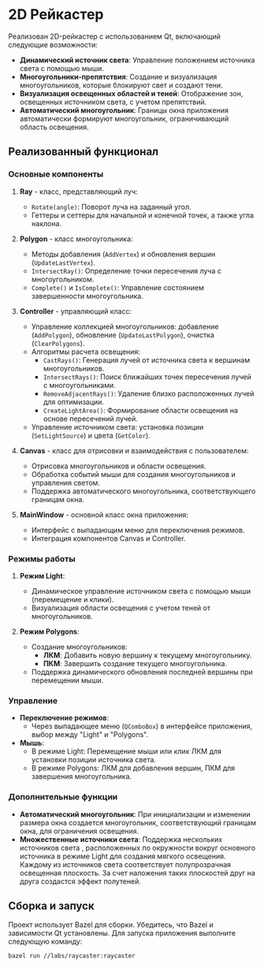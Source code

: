 # 2D Рейкастер

Реализован 2D-рейкастер с использованием Qt, включающий следующие возможности:

- **Динамический источник света**: Управление положением источника света с помощью мыши.
- **Многоугольники-препятствия**: Создание и визуализация многоугольников, которые блокируют свет и создают тени.
- **Визуализация освещенных областей и теней**: Отображение зон, освещенных источником света, с учетом препятствий.
- **Автоматический многоугольник**: Границы окна приложения автоматически формируют многоугольник, ограничивающий область освещения.

## Реализованный функционал

### Основные компоненты

1. **Ray** - класс, представляющий луч:
   - `Rotate(angle)`: Поворот луча на заданный угол.
   - Геттеры и сеттеры для начальной и конечной точек, а также угла наклона.

2. **Polygon** - класс многоугольника:
   - Методы добавления (`AddVertex`) и обновления вершин (`UpdateLastVertex`).
   - `IntersectRay()`: Определение точки пересечения луча с многоугольником.
   - `Complete()` и `IsComplete()`: Управление состоянием завершенности многоугольника.

3. **Controller** - управляющий класс:
   - Управление коллекцией многоугольников: добавление (`AddPolygon`), обновление (`UpdateLastPolygon`), очистка (`ClearPolygons`).
   - Алгоритмы расчета освещения:
      - `CastRays()`: Генерация лучей от источника света к вершинам многоугольников.
      - `IntersectRays()`: Поиск ближайших точек пересечения лучей с многоугольниками.
      - `RemoveAdjacentRays()`: Удаление близко расположенных лучей для оптимизации.
      - `CreateLightArea()`: Формирование области освещения на основе пересечений лучей.
   - Управление источником света: установка позиции (`SetLightSource`) и цвета (`GetColor`).

4. **Canvas** - класс для отрисовки и взаимодействия с пользователем:
   - Отрисовка многоугольников и области освещения.
   - Обработка событий мыши для создания многоугольников и управления светом.
   - Поддержка автоматического многоугольника, соответствующего границам окна.

5. **MainWindow** - основной класс окна приложения:
   - Интерфейс с выпадающим меню для переключения режимов.
   - Интеграция компонентов Canvas и Controller.

### Режимы работы

1. **Режим Light**:
   - Динамическое управление источником света с помощью мыши (перемещение и клики).
   - Визуализация области освещения с учетом теней от многоугольников.

2. **Режим Polygons**:
   - Создание многоугольников:
      - **ЛКМ**: Добавить новую вершину к текущему многоугольнику.
      - **ПКМ**: Завершить создание текущего многоугольника.
   - Поддержка динамического обновления последней вершины при перемещении мыши.

### Управление

- **Переключение режимов**:
   - Через выпадающее меню (`QComboBox`) в интерфейсе приложения, выбор между "Light" и "Polygons".
- **Мышь**:
   - В режиме Light: Перемещение мыши или клик ЛКМ для установки позиции источника света.
   - В режиме Polygons: ЛКМ для добавления вершин, ПКМ для завершения многоугольника.

### Дополнительные функции

- **Автоматический многоугольник**: При инициализации и изменении размера окна создается многоугольник, соответствующий границам окна, для ограничения освещения.
- **Множественные источники света**: Поддержка нескольких источников света , расположенных по окружности вокруг основного источника в режиме Light для создания мягкого освещения. Каждому  из источников света соответствует полупрозрачная освещенная плоскость. За счет наложения таких плоскостей друг на друга создастся эффект полутеней.


## Сборка и запуск

Проект использует Bazel для сборки. Убедитесь, что Bazel и зависимости Qt установлены.
Для запуска приложения выполните следующую команду:

```bash
bazel run //labs/raycaster:raycaster
```